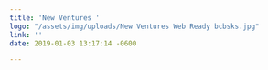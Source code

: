 ```yaml
---
title: 'New Ventures '
logo: "/assets/img/uploads/New Ventures Web Ready bcbsks.jpg"
link: ''
date: 2019-01-03 13:17:14 -0600

---
```

